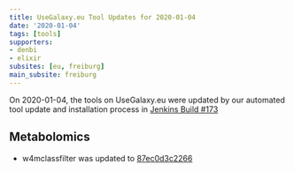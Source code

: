 ```yaml
---
title: UseGalaxy.eu Tool Updates for 2020-01-04
date: '2020-01-04'
tags: [tools]
supporters:
- denbi
- elixir
subsites: [eu, freiburg]
main_subsite: freiburg
---
```


On 2020-01-04, the tools on UseGalaxy.eu were updated by our automated tool update and installation process in [Jenkins Build #173](https://build.galaxyproject.eu/job/usegalaxy-eu/job/install-tools/#173/)


## Metabolomics

- w4mclassfilter was updated to [87ec0d3c2266](https://toolshed.g2.bx.psu.edu/view/eschen42/w4mclassfilter/87ec0d3c2266)

